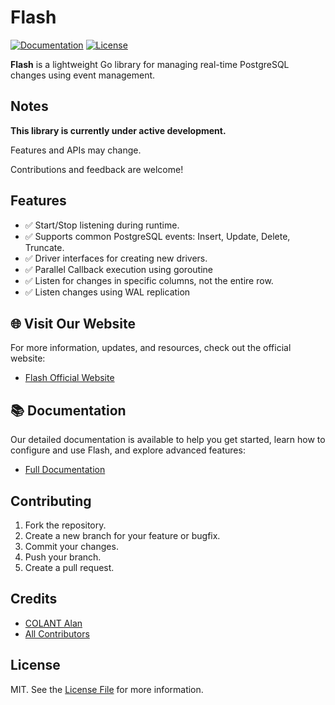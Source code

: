 # Flash

[![Documentation](https://img.shields.io/github/actions/workflow/status/quix-labs/flash/deploy_docs.yml?label=Documentation)](https://flash.quix-labs.com/guide)
[![License](https://img.shields.io/github/license/quix-labs/flash?color=blue)](https://github.com/quix-labs/flash/blob/main/LICENSE.md)

**Flash** is a lightweight Go library for managing real-time PostgreSQL changes using event management.

## Notes

**This library is currently under active development.**

Features and APIs may change.

Contributions and feedback are welcome!

## Features

- ✅ Start/Stop listening during runtime.
- ✅ Supports common PostgreSQL events: Insert, Update, Delete, Truncate.
- ✅ Driver interfaces for creating new drivers.
- ✅ Parallel Callback execution using goroutine
- ✅ Listen for changes in specific columns, not the entire row.
- ✅ Listen changes using WAL replication

## 🌐 Visit Our Website

For more information, updates, and resources, check out the official website:

- [Flash Official Website](https://flash.quix-labs.com)

## 📚 Documentation

Our detailed documentation is available to help you get started, learn how to configure and use Flash, and explore
advanced features:

- [Full Documentation](https://flash.quix-labs.com/guide)

## Contributing

1. Fork the repository.
2. Create a new branch for your feature or bugfix.
3. Commit your changes.
4. Push your branch.
5. Create a pull request.

## Credits

- [COLANT Alan](https://github.com/alancolant)
- [All Contributors](../../contributors)

## License

MIT. See the [License File](LICENSE.md) for more information.
